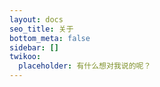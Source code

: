 ```yaml
---
layout: docs
seo_title: 关于
bottom_meta: false
sidebar: []
twikoo:
  placeholder: 有什么想对我说的呢？
---
```

